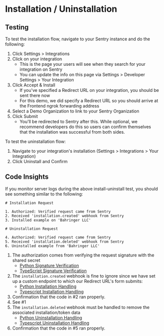 # Installation / Uninstallation

## Testing

To test the installation flow, navigate to your Sentry instance and do the following:

1. Click Settings > Integrations
2. Click on your integration
   - This is the page your users will see when they search for your integration on Sentry
   - You can update the info on this page via Settings > Developer Settings > Your Integration
3. Click Accept & Install
   - If you've specified a Redirect URL on your integration, you should be sent there now
   - For this demo, we did specify a Redirect URL so you should arrive at the Frontend ngrok forwarding address
4. Select a Demo Organization to link to your Sentry Organization
5. Click Submit
   - You'll be redirected to Sentry after this. While optional, we recommend developers do this so users can confirm themselves that the installation was successful from both sides.

To test the uninstallation flow:

1. Navigate to your integration's installation (Settings > Integrations > Your Integration)
2. Click Uninstall and Confirm
  


## Code Insights

If you monitor server logs during the above install-uninstall test, you should see something similar to the following:

```
# Installation Request

1. Authorized: Verified request came from Sentry
2. Received 'installation.created' webhook from Sentry
3. Installed example on 'Bahringer LLC'

# Uninstallation Request

4. Authorized: Verified request came from Sentry
5. Received 'installation.deleted' webhook from Sentry
6. Uninstalled example from 'Bahringer LLC'
```

1. The authorization comes from verifying the request signature with the shared secret 
   - [Python Signature Verification](../backend-py/src/api/middleware/verify_sentry_signature.py)
   - [TypeScript Signature Verification](../backend-ts/src/api/middleware/verifySentrySignature.ts) 
2. The `installation.created` webhook is fine to ignore since we have set up a custom endpoint to which our Redirect URL's form submits:
   - [Python Installation Handling](../backend-py/src/api/endpoints/sentry/setup.py)
   - [Typescript Installation Handling](../backend-ts/src/api/sentry/setup.ts)
3. Confirmation that the code in #2 ran properly.
4. See #1
5. The `installation.deleted` webhook must be handled to remove the associated installation/token data
   - [Python Uninstallation Handling](../backend-py/src/api/endpoints/sentry/webhook.py)
   - [Typescript Uninstallation Handling](../backend-ts/src/api/sentry/webhook.ts)
6. Confirmation that the code in #5 ran properly.




